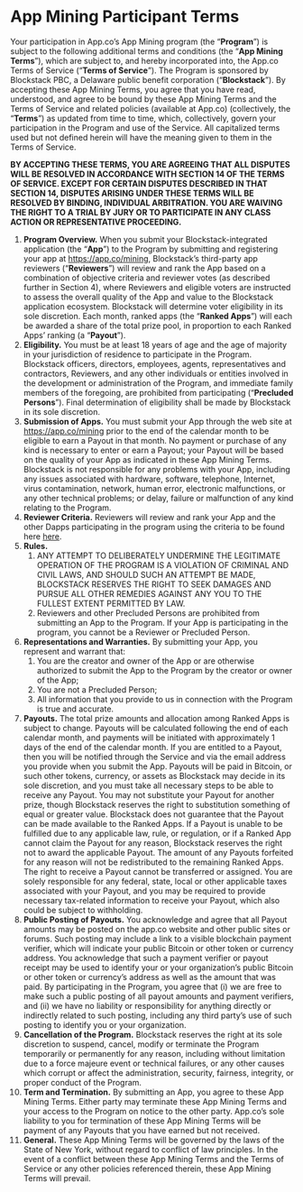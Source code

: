 # App Mining Participant Terms

Your participation in App.co’s App Mining program (the “**Program**”) is subject to the following additional terms and conditions (the “**App Mining Terms**”), which are subject to, and hereby incorporated into, the App.co Terms of Service (“**Terms of Service**”). The Program is sponsored by Blockstack PBC, a Delaware public benefit corporation (“**Blockstack**”). By accepting these App Mining Terms, you agree that you have read, understood, and agree to be bound by these App Mining Terms and the Terms of Service and related policies (available at App.co) (collectively, the “**Terms**”) as updated from time to time, which, collectively, govern your participation in the Program and use of the Service. All capitalized terms used but not defined herein will have the meaning given to them in the Terms of Service.

**BY ACCEPTING THESE TERMS, YOU ARE AGREEING THAT ALL DISPUTES WILL BE RESOLVED IN ACCORDANCE WITH SECTION 14 OF THE TERMS OF SERVICE. EXCEPT FOR CERTAIN DISPUTES DESCRIBED IN THAT SECTION 14, DISPUTES ARISING UNDER THESE TERMS WILL BE RESOLVED BY BINDING, INDIVIDUAL ARBITRATION. YOU ARE WAIVING THE RIGHT TO A TRIAL BY JURY OR TO PARTICIPATE IN ANY CLASS ACTION OR REPRESENTATIVE PROCEEDING.**

1. **Program Overview.** When you submit your Blockstack-integrated application (the “**App**”) to the Program by submitting and registering your app at https://app.co/mining, Blockstack’s third-party app reviewers (“**Reviewers**”) will review and rank the App based on a combination of objective criteria and reviewer votes (as described further in Section 4), where Reviewers and eligible voters are instructed to assess the overall quality of the App and value to the Blockstack application ecosystem. Blockstack will determine voter eligibility in its sole discretion. Each month, ranked apps (the “**Ranked Apps**”) will each be awarded a share of the total prize pool, in proportion to each Ranked Apps’ ranking (a “**Payout**”).
2. **Eligibility.** You must be at least 18 years of age and the age of majority in your jurisdiction of residence to participate in the Program. Blockstack officers, directors, employees, agents, representatives and contractors, Reviewers, and any other individuals or entities involved in the development or administration of the Program, and immediate family members of the foregoing, are prohibited from participating (“**Precluded Persons**”). Final determination of eligibility shall be made by Blockstack in its sole discretion.
3. **Submission of Apps.** You must submit your App through the web site at https://app.co/mining prior to the end of the calendar month to be eligible to earn a Payout in that month. No payment or purchase of any kind is necessary to enter or earn a Payout; your Payout will be based on the quality of your App as indicated in these App Mining Terms. Blockstack is not responsible for any problems with your App, including any issues associated with hardware, software, telephone, Internet, virus contamination, network, human error, electronic malfunctions, or any other technical problems; or delay, failure or malfunction of any kind relating to the Program.
4. **Reviewer Criteria.** Reviewers will review and rank your App and the other Dapps participating in the program using the criteria to be found here [here](https://blog.app.co/how-app-minings-rankings-algorithm-works).
5. **Rules.**
   1. ANY ATTEMPT TO DELIBERATELY UNDERMINE THE LEGITIMATE OPERATION OF THE PROGRAM IS A VIOLATION OF CRIMINAL AND CIVIL LAWS, AND SHOULD SUCH AN ATTEMPT BE MADE, BLOCKSTACK RESERVES THE RIGHT TO SEEK DAMAGES AND PURSUE ALL OTHER REMEDIES AGAINST ANY YOU TO THE FULLEST EXTENT PERMITTED BY LAW.
   2. Reviewers and other Precluded Persons are prohibited from submitting an App to the Program. If your App is participating in the program, you cannot be a Reviewer or Precluded Person.
6. **Representations and Warranties.** By submitting your App, you represent and warrant that:
   1. You are the creator and owner of the App or are otherwise authorized to submit the App to the Program by the creator or owner of the App;
   2. You are not a Precluded Person;
   3. All information that you provide to us in connection with the Program is true and accurate.
7. **Payouts.** The total prize amounts and allocation among Ranked Apps is subject to change. Payouts will be calculated following the end of each calendar month, and payments will be initiated with approximately 1 days of the end of the calendar month. If you are entitled to a Payout, then you will be notified through the Service and via the email address you provide when you submit the App. Payouts will be paid in Bitcoin, or such other tokens, currency, or assets as Blockstack may decide in its sole discretion, and you must take all necessary steps to be able to receive any Payout. You may not substitute your Payout for another prize, though Blockstack reserves the right to substitution something of equal or greater value. Blockstack does not guarantee that the Payout can be made available to the Ranked Apps. If a Payout is unable to be fulfilled due to any applicable law, rule, or regulation, or if a Ranked App cannot claim the Payout for any reason, Blockstack reserves the right not to award the applicable Payout. The amount of any Payouts forfeited for any reason will not be redistributed to the remaining Ranked Apps. The right to receive a Payout cannot be transferred or assigned. You are solely responsible for any federal, state, local or other applicable taxes associated with your Payout, and you may be required to provide necessary tax-related information to receive your Payout, which also could be subject to withholding.
8. **Public Posting of Payouts.** You acknowledge and agree that all Payout amounts may be posted on the app.co website and other public sites or forums. Such posting may include a link to a visible blockchain payment verifier, which will indicate your public Bitcoin or other token or currency address. You acknowledge that such a payment verifier or payout receipt may be used to identify your or your organization’s public Bitcoin or other token or currency’s address as well as the amount that was paid. By participating in the Program, you agree that (i) we are free to make such a public posting of all payout amounts and payment verifiers, and (ii) we have no liability or responsibility for anything directly or indirectly related to such posting, including any third party’s use of such posting to identify you or your organization.
9. **Cancellation of the Program.** Blockstack reserves the right at its sole discretion to suspend, cancel, modify or terminate the Program temporarily or permanently for any reason, including without limitation due to a force majeure event or technical failures, or any other causes which corrupt or affect the administration, security, fairness, integrity, or proper conduct of the Program.
10. **Term and Termination.** By submitting an App, you agree to these App Mining Terms. Either party may terminate these App Mining Terms and your access to the Program on notice to the other party. App.co’s sole liability to you for termination of these App Mining Terms will be payment of any Payouts that you have earned but not received.
11. **General.** These App Mining Terms will be governed by the laws of the State of New York, without regard to conflict of law principles. In the event of a conflict between these App Mining Terms and the Terms of Service or any other policies referenced therein, these App Mining Terms will prevail.
